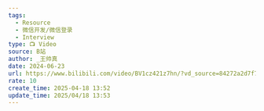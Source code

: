 ```yaml
---
tags:
  - Resource
  - 微信开发/微信登录
  - Interview
type: 📺 Video
source: B站
author: _王帅真
date: 2024-06-23
url: https://www.bilibili.com/video/BV1cz421z7hn/?vd_source=84272a2d7f72158b38778819be5bc6ad
rate: 10
create_time: 2025-04-18 13:52
update_time: 2025/04/18 13:53
---
```

